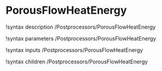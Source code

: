<!-- MOOSE Documentation Stub: Remove this when content is added. -->

# PorousFlowHeatEnergy
!syntax description /Postprocessors/PorousFlowHeatEnergy

!syntax parameters /Postprocessors/PorousFlowHeatEnergy

!syntax inputs /Postprocessors/PorousFlowHeatEnergy

!syntax children /Postprocessors/PorousFlowHeatEnergy
